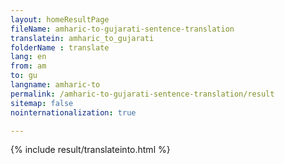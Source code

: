 ```yaml
---
layout: homeResultPage
fileName: amharic-to-gujarati-sentence-translation
translatein: amharic_to_gujarati
folderName : translate
lang: en
from: am
to: gu
langname: amharic-to
permalink: /amharic-to-gujarati-sentence-translation/result
sitemap: false
nointernationalization: true

---
```

{% include result/translateinto.html %}

<script src="/js/result/translation.js" data-foldername="{{page.folderName}}" data-lang="{{page.lang}}"></script>
